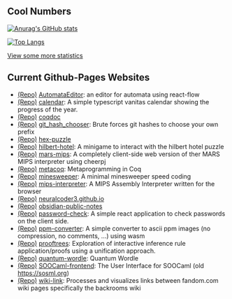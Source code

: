 ## Cool Numbers

[![Anurag's GitHub stats](https://github-readme-stats.vercel.app/api?username=neuralcoder3&show_icons=true&count_private=true&include_all_commits=true)](https://github.com/anuraghazra/github-readme-stats)

[![Top Langs](https://github-readme-stats.vercel.app/api/top-langs/?username=neuralcoder3&layout=compact)](https://github.com/anuraghazra/github-readme-stats)

[View some more statistics](https://coderstats.net/github/#neuralcoder3)

<!-- gh-pages start -->
## Current Github-Pages Websites

- [(Repo)](https://github.com/NeuralCoder3/AutomataEditor) [AutomataEditor](https://neuralcoder3.github.io/AutomataEditor/): an editor for automata using react-flow
- [(Repo)](https://github.com/NeuralCoder3/calendar) [calendar](https://neuralcoder3.github.io/calendar/): A simple typescript vanitas calendar showing the progress of the year.
- [(Repo)](https://github.com/NeuralCoder3/coqdoc) [coqdoc](https://neuralcoder3.github.io/coqdoc)
- [(Repo)](https://github.com/NeuralCoder3/git_hash_chooser) [git_hash_chooser](https://neuralcoder3.github.io/git_hash_chooser/): Brute forces git hashes to choose your own prefix
- [(Repo)](https://github.com/NeuralCoder3/hex-puzzle) [hex-puzzle](https://neuralcoder3.github.io/hex-puzzle)
- [(Repo)](https://github.com/NeuralCoder3/hilbert-hotel) [hilbert-hotel](https://neuralcoder3.github.io/hilbert-hotel/): A minigame to interact with the hilbert hotel puzzle
- [(Repo)](https://github.com/NeuralCoder3/mars-mips) [mars-mips](https://neuralcoder3.github.io/mars-mips/): A completely client-side web version of ther MARS MIPS interpreter using cheerpj
- [(Repo)](https://github.com/NeuralCoder3/metacoq) [metacoq](https://metacoq.github.io): Metaprogramming in Coq
- [(Repo)](https://github.com/NeuralCoder3/minesweeper) [minesweeper](https://neuralcoder3.github.io/minesweeper/): A minimal minesweeper speed coding
- [(Repo)](https://github.com/NeuralCoder3/mips-interpreter) [mips-interpreter](https://neuralcoder3.github.io/mips-interpreter): A MIPS Assembly Interpreter written for the browser
- [(Repo)](https://github.com/NeuralCoder3/neuralcoder3.github.io) [neuralcoder3.github.io](https://neuralcoder3.github.io/)
- [(Repo)](https://github.com/NeuralCoder3/obsidian-public-notes) [obsidian-public-notes](https://neuralcoder3.github.io/obsidian-public-notes)
- [(Repo)](https://github.com/NeuralCoder3/password-check) [password-check](https://neuralcoder3.github.io/password-check): A simple react application to check passwords on the client side.
- [(Repo)](https://github.com/NeuralCoder3/ppm-converter) [ppm-converter](https://neuralcoder3.github.io/ppm-converter/): A simple converter to ascii ppm images (no compression, no comments, ...) using wasm
- [(Repo)](https://github.com/NeuralCoder3/prooftrees) [prooftrees](https://neuralcoder3.github.io/prooftrees/): Exploration of interactive inference rule application/proofs using a unification approach.
- [(Repo)](https://github.com/NeuralCoder3/quantum-wordle) [quantum-wordle](https://neuralcoder3.github.io/quantum-wordle): Quantum Wordle
- [(Repo)](https://github.com/NeuralCoder3/SOOCaml-frontend) [SOOCaml-frontend](https://neuralcoder3.github.io/SOOCaml-frontend/): The User Interface for SOOCaml  (old https://sosml.org)
- [(Repo)](https://github.com/NeuralCoder3/wiki-link) [wiki-link](https://neuralcoder3.github.io/wiki-link/): Processes and visualizes links between fandom.com wiki pages specifically the backrooms wiki
<!-- gh-pages end -->

